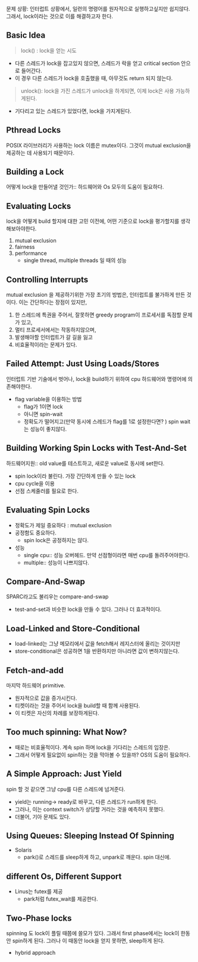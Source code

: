 문제 상황: 인터럽트 상황에서, 일련의 명령어를 원자적으로 실행하고싶지만 쉽지않다. 그래서, lock이라는 것으로 이를 해결하고자 한다. 

## Basic Idea
> lock() : lock을 얻는 시도

- 다른 스레드가 lock을 잡고있지 않으면, 스레드가 락을 얻고 critical section 안으로 들어간다.
- 이 경우 다른 스레드가 lock을 호출했을 때, 아무것도 return 되지 않는다. 

> unlock(): lock을 가진 스레드가 unlock을 하게되면, 이제 lock은 사용 가능하게된다.

- 기다리고 있는 스레드가 있었다면, lock을 가지게된다. 

## Pthread Locks
POSIX 라이브러리가 사용하는 lock 이름은 mutex이다. 그것이 mutual exclusion을 제공하는 데 사용되기 때문이다. 

## Building a Lock
어떻게 lock을 만들어낼 것인가:: 하드웨어와 Os 모두의 도움이 필요하다. 

## Evaluating Locks
lock을 어떻게 build 할지에 대한 고민 이전에, 어떤 기준으로 lock을 평가할지를 생각해보아야한다. 
1. mutual exclusion
2. fairness
3. performance
   - single thread, multiple threads 일 때의 성능

## Controlling Interrupts
mutual exclusion 을 제공하기위한 가장 초기의 방법은, 인터럽트를 불가하게 만든 것이다. 
이는 간단하다는 장점이 있지만, 
1. 한 스레드에 특권을 주어서, 잘못하면 greedy program이 프로세서를 독점할 문제가 있고, 
2. 멀티 프로세서에서는 작동하지않으며, 
3. 발생해야할 인터럽트가 갈 길을 잃고
4. 비효율적이라는 문제가 있다.

## Failed Attempt: Just Using Loads/Stores
인터럽트 기반 기술에서 벗어나, lock을 build하기 위하여 cpu 하드웨어와 명령어에 의존해야한다. 
- flag variable을 이용하는 방법
  - flag가 1이면 lock
  - 아니면 spin-wait
  - 정확도가 떨어지고(만약 동시에 스레드가 flag를 1로 설정한다면? ) spin wait는 성능이 좋지않다. 

## Building Working Spin Locks with Test-And-Set
하드웨어지원:: old value를 테스트하고, 새로운 value로 동시에 set한다. 
- spin lock이라 불린다. 가장 간단하게 만들 수 있는 lock
- cpu cycle을 이용
- 선점 스케줄러를 필요로 한다. 

## Evaluating Spin Locks
- 정확도가 제일 중요하다 : mutual exclusion 
- 공정함도 중요하다. 
  - spin lock은 공정하지는 않다.
- 성능
  - single cpu:: 성능 오버헤드. 만약 선점형이라면 매번 cpu를 돌려주어야한다. 
  - multiple:: 성능이 나쁘지않다. 

## Compare-And-Swap
SPARC라고도 불리우는 compare-and-swap
- test-and-set과 비슷한 lock을 만들 수 있다. 그러나 더 효과적이다. 

## Load-Linked and Store-Conditional
- load-linked는 그냥 메모리에서 값을 fetch해서 레지스터에 올리는 것이지만
- store-conditional은 성공하면 1을 반환하지만 아니라면 값이 변하지않는다. 

## Fetch-and-add
마지막 하드웨어 primitive. 
- 원자적으로 값을 증가시킨다.
- 티켓이라는 것을 주어서 lock을 build할 때 함께 사용된다. 
- 이 티켓은 자신의 차례를 보장하게된다. 

## Too much spinning: What Now?
- 때로는 비효율적이다. 계속 spin 하며 lock을 기다리는 스레드의 입장은.
- 그래서 어떻게 필요없이 spin하는 것을 막아볼 수 있을까? OS의 도움이 필요하다. 

## A Simple Approach: Just Yield
spin 할 것 같으면 그냥 cpu를 다른 스레드에 넘겨준다. 
- yield는 running-> ready로 바꾸고, 다른 스레드가 run하게 한다. 
- 그러나, 이는 context switch가 상당할 거라는 것을 예측하지 못했다. 
- 더불어, 기아 문제도 있다. 

## Using Queues: Sleeping Instead Of Spinning
- Solaris
  - park()로 스레드를 sleep하게 하고, unpark로 깨운다. spin 대신에. 

## different Os, Different Support
- Linus는 futex를 제공
  - park처럼 futex_wait를 제공한다. 

## Two-Phase locks
spinning 도 lock이 플릴 때쯤에 쓸모가 있다. 그래서 first phase에서는 lock이 한동안 spin하게 된다. 
그러나 이 때동안 lock을 얻지 못하면, sleep하게 된다. 
- hybrid approach